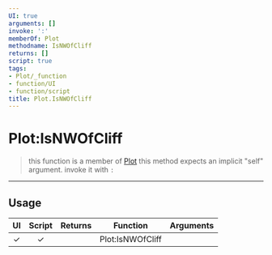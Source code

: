 ```yaml
---
UI: true
arguments: []
invoke: ':'
memberOf: Plot
methodname: IsNWOfCliff
returns: []
script: true
tags:
- Plot/_function
- function/UI
- function/script
title: Plot.IsNWOfCliff
---
```

# Plot:IsNWOfCliff
> this function is a member of [Plot](civ-6/lua/Plot.md)
> this method expects an implicit "self" argument. invoke it with `:`
-----
## Usage
|  UI | Script | Returns | Function | Arguments |
|:---:|:------:|-------:|:--------:|:---------|
|✓|✓||Plot:IsNWOfCliff||
